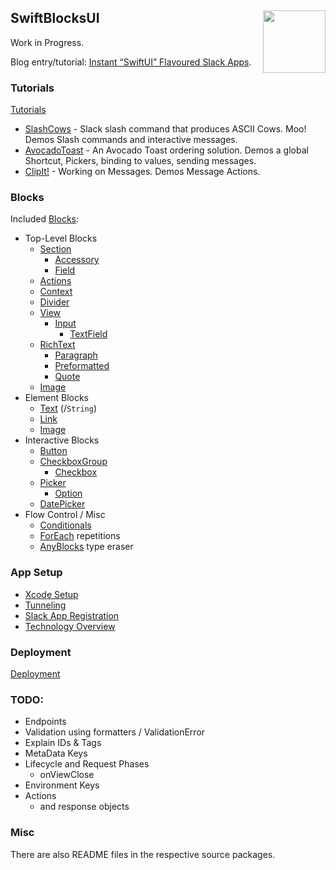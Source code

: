 <h2>SwiftBlocksUI
  <img src="https://zeezide.com/img/blocksui/SwiftBlocksUIIcon256.png"
       align="right" width="100" height="100" />
</h2>

Work in Progress.

Blog entry/tutorial:
[Instant “SwiftUI” Flavoured Slack Apps](https://www.alwaysrightinstitute.com/swiftblocksui/).

### Tutorials

[Tutorials](Tutorials/README.md)
- [SlashCows](Tutorials/SlashCows.md) - Slack slash command that produces ASCII Cows. Moo!
  Demos Slash commands and interactive messages.
- [AvocadoToast](Tutorials/AvocadoToast.md) - An Avocado Toast ordering solution.
  Demos a global Shortcut, Pickers, binding to values, sending messages.
- [ClipIt!](Tutorials/ClipIt.md) - Working on Messages.
  Demos Message Actions.

### Blocks

Included [Blocks](Blocks/README.md):
- Top-Level Blocks
  - [Section](Blocks/TopLevel/Section.md)
    - [Accessory](Blocks/Elements/Accessory.md)
    - [Field](Blocks/Elements/Field.md)
  - [Actions](Blocks/TopLevel/Actions.md)
  - [Context](Blocks/TopLevel/Context.md)
  - [Divider](Blocks/TopLevel/Divider.md)
  - [View](Blocks/TopLevel/View.md)
    - [Input](Blocks/TopLevel/Input.md)
      - [TextField](Blocks/Elements/TextField.md)
  - [RichText](Blocks/TopLevel/RichText.md)
    - [Paragraph](Blocks/Elements/Paragraph.md)
    - [Preformatted](Blocks/Elements/Preformatted.md)
    - [Quote](Blocks/Elements/Quote.md)
  - [Image](Blocks/Elements/Image.md)
- Element Blocks
  - [Text](Blocks/Elements/Text.md) (/`String`)
  - [Link](Blocks/Elements/Link.md)
  - [Image](Blocks/Elements/Image.md)
- Interactive Blocks
  - [Button](Blocks/Elements/Section.md)
  - [CheckboxGroup](Blocks/Elements/CheckboxGroup.md)
    - [Checkbox](Blocks/Elements/Checkbox.md)
  - [Picker](Blocks/Elements/Picker.md)
    - [Option](Blocks/Elements/Option.md)
  - [DatePicker](Blocks/Elements/DatePicker.md)
- Flow Control / Misc
  - [Conditionals](Blocks/Conditional.md)
  - [ForEach](Blocks/ForEach.md) repetitions
  - [AnyBlocks](Blocks/AnyBlocks.md) type eraser


### App Setup

- [Xcode Setup](XcodeSetup.md)
- [Tunneling](Tunneling.md)
- [Slack App Registration](SlackAppRegistration.md)
- [Technology Overview](TechOverview.md)

### Deployment

[Deployment](Deployment/README.md)

### TODO:

- Endpoints
- Validation using formatters / ValidationError
- Explain IDs & Tags
- MetaData Keys
- Lifecycle and Request Phases
  - onViewClose
- Environment Keys
- Actions
  - and response objects

### Misc

There are also README files in the respective source packages.
